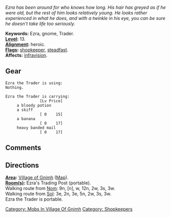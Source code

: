 *Ezra has been around for who knows how long. His hair has greyed as if
he were old, but the rest of him looks relatively young. He looks rather
experienced in what he does, and with a twinkle in his eye, you can be
sure he doesn't take life too seriously.*

**Keywords:** Ezra, gnome, Trader.  
**[Level](Level.md "wikilink"):** 13.  
**[Alignment](Alignment.md "wikilink"):** heroic.  
**[Flags](:Category:_Mob_Types.md "wikilink"):**
[shopkeeper](:Category:_Shopkeepers.md "wikilink"),
[steadfast](Sentinel_Mobs.md "wikilink").  
**Affects:** [infravision](Infravision.md "wikilink").  

## Gear

`Ezra the Trader is using:`  
`Nothing.`

`Ezra the Trader is carrying:                                                         [Lv Price]`  
`     a bloody potion`  
`     a skiff                                                                         [ 0    15]`  
`     a banana                                                                        [ 0    17]`  
`     heavy banded mail                                                               [ 0    17]`

## Comments

## Directions

**[Area](:Category:_Areas.md "wikilink"):** [Village of
Gnimh](:Category:_Village_Of_Gnimh.md "wikilink")
([Map](Village_Of_Gnimh_Map.md "wikilink")).  
**[Room(s)](:Category:_Rooms.md "wikilink"):** Ezra's Trading Post
(portable).  
Walking route from [Nom](Nom.md "wikilink"): 9n, \[n\], w, 12n, 2w, 3s,
3w.  
Walking route from [Sol](Sol.md "wikilink"): 3e, 2n, 3e, 5n, 2w, 3s,
3w.  
Ezra the Trader is portable.  

[Category: Mobs In Village Of
Gnimh](Category:_Mobs_In_Village_Of_Gnimh "wikilink") [Category:
Shopkeepers](Category:_Shopkeepers "wikilink")
